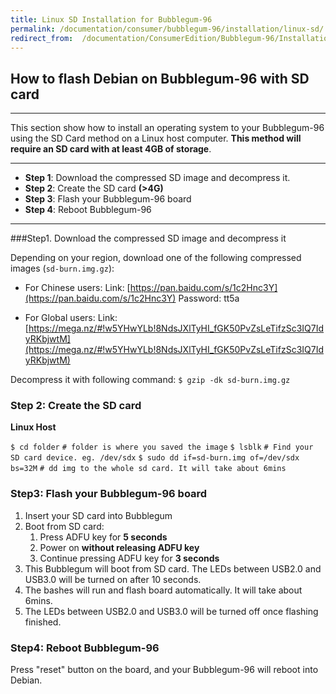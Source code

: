 ```yaml
---
title: Linux SD Installation for Bubblegum-96
permalink: /documentation/consumer/bubblegum-96/installation/linux-sd/
redirect_from:  /documentation/ConsumerEdition/Bubblegum-96/Installation/LinuxSD/
---
```

## How to flash Debian on Bubblegum-96 with SD card
---

This section show how to install an operating system to your Bubblegum-96 using the SD Card method on a Linux host computer. **This method will require an SD card with at least 4GB of storage**.

***

- **Step 1**: Download the compressed SD image and decompress it.
- **Step 2**: Create the SD card **(>4G)**
- **Step 3**: Flash your Bubblegum-96 board
- **Step 4**: Reboot Bubblegum-96

***

###Step1. Download the compressed SD image and decompress it

Depending on your region, download one of the following compressed images (`sd-burn.img.gz`):

- For Chinese users:
Link: [https://pan.baidu.com/s/1c2Hnc3Y](https://pan.baidu.com/s/1c2Hnc3Y)
Password: tt5a

- For Global users:
Link: [https://mega.nz/#!w5YHwYLb!8NdsJXlTyHI_fGK50PvZsLeTifzSc3IQ7IdyRKbjwtM](https://mega.nz/#!w5YHwYLb!8NdsJXlTyHI_fGK50PvZsLeTifzSc3IQ7IdyRKbjwtM)

Decompress it with following command:
`$ gzip -dk sd-burn.img.gz`

### Step 2: Create the SD card

**Linux Host**

`$ cd folder`
`# folder is where you saved the image`
`$ lsblk`
`# Find your SD card device. eg. /dev/sdx`
`$ sudo dd if=sd-burn.img of=/dev/sdx bs=32M`
`# dd img to the whole sd card. It will take about 6mins`

### Step3: Flash your Bubblegum-96 board

1. Insert your SD card into Bubblegum
2. Boot from SD card:
   1. Press ADFU key for **5 seconds**
   2. Power on **without releasing ADFU key**
   3. Continue pressing ADFU key for **3 seconds**
3. This Bubblegum will boot from SD card. The LEDs between USB2.0 and USB3.0 will be turned on after 10 seconds.
4. The bashes will run and flash board automatically. It will take about 6mins.
5. The LEDs between USB2.0 and USB3.0 will be turned off once flashing finished.

### Step4: Reboot Bubblegum-96

Press "reset" button on the board, and your Bubblegum-96 will reboot into Debian.
